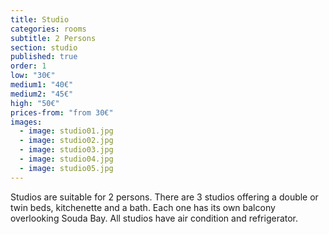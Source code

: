 ```yaml
---
title: Studio
categories: rooms
subtitle: 2 Persons
section: studio
published: true
order: 1
low: "30€"
medium1: "40€"
medium2: "45€"
high: "50€"
prices-from: "from 30€"
images:
  - image: studio01.jpg
  - image: studio02.jpg
  - image: studio03.jpg
  - image: studio04.jpg
  - image: studio05.jpg
---
```


Studios are suitable for 2 persons. 
There are 3 studios offering a double or twin beds, kitchenette and a bath. 
Each one has its own balcony overlooking Souda Bay. All studios have air condition and refrigerator.



